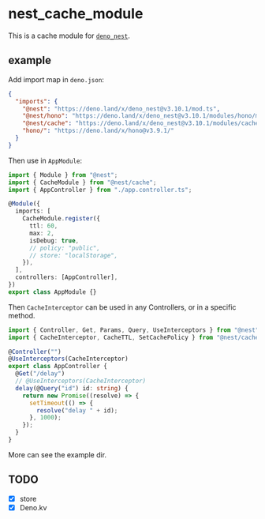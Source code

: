 # nest_cache_module

This is a cache module for [`deno_nest`](https://deno.land/x/deno_nest).

## example

Add import map in `deno.json`:

```json
{
  "imports": {
    "@nest": "https://deno.land/x/deno_nest@v3.10.1/mod.ts",
    "@nest/hono": "https://deno.land/x/deno_nest@v3.10.1/modules/hono/mod.ts",
    "@nest/cache": "https://deno.land/x/deno_nest@v3.10.1/modules/cache/mod.ts",
    "hono/": "https://deno.land/x/hono@v3.9.1/"
  }
}
```

Then use in `AppModule`:

```typescript
import { Module } from "@nest";
import { CacheModule } from "@nest/cache";
import { AppController } from "./app.controller.ts";

@Module({
  imports: [
    CacheModule.register({
      ttl: 60,
      max: 2,
      isDebug: true,
      // policy: "public",
      // store: "localStorage",
    }),
  ],
  controllers: [AppController],
})
export class AppModule {}
```

Then `CacheInterceptor` can be used in any Controllers, or in a specific method.

```ts
import { Controller, Get, Params, Query, UseInterceptors } from "@nest";
import { CacheInterceptor, CacheTTL, SetCachePolicy } from "@nest/cache";

@Controller("")
@UseInterceptors(CacheInterceptor)
export class AppController {
  @Get("/delay")
  // @UseInterceptors(CacheInterceptor)
  delay(@Query("id") id: string) {
    return new Promise((resolve) => {
      setTimeout(() => {
        resolve("delay " + id);
      }, 1000);
    });
  }
}
```

More can see the example dir.

## TODO

- [x] store
- [x] Deno.kv
